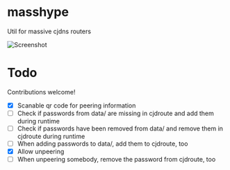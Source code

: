 masshype
========

Util for massive cjdns routers

![Screenshot](https://i.imgur.com/cZt7de1.png)

Todo
=====

Contributions welcome!

- [X] Scanable qr code for peering information
- [ ] Check if passwords from data/ are missing in cjdroute and add them during runtime
- [ ] Check if passwords have been removed from data/ and remove them in cjdroute during runtime
- [ ] When adding passwords to data/, add them to cjdroute, too
- [X] Allow unpeering
- [ ] When unpeering somebody, remove the password from cjdroute, too
